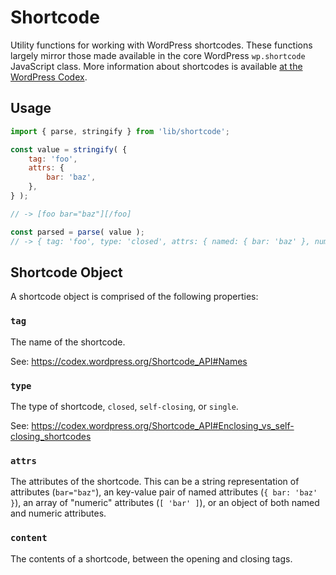 # Shortcode

Utility functions for working with WordPress shortcodes. These functions largely mirror those made available in the core WordPress `wp.shortcode` JavaScript class. More information about shortcodes is available [at the WordPress Codex](https://codex.wordpress.org/Shortcode_API).

## Usage

```js
import { parse, stringify } from 'lib/shortcode';

const value = stringify( {
	tag: 'foo',
	attrs: {
		bar: 'baz',
	},
} );

// -> [foo bar="baz"][/foo]

const parsed = parse( value );
// -> { tag: 'foo', type: 'closed', attrs: { named: { bar: 'baz' }, numeric: [] } }
```

## Shortcode Object

A shortcode object is comprised of the following properties:

### `tag`

The name of the shortcode.

See: <https://codex.wordpress.org/Shortcode_API#Names>

### `type`

The type of shortcode, `closed`, `self-closing`, or `single`.

See: <https://codex.wordpress.org/Shortcode_API#Enclosing_vs_self-closing_shortcodes>

### `attrs`

The attributes of the shortcode. This can be a string representation of attributes (`bar="baz"`), an key-value pair of named attributes (`{ bar: 'baz' }`), an array of "numeric" attributes (`[ 'bar' ]`), or an object of both named and numeric attributes.

### `content`

The contents of a shortcode, between the opening and closing tags.
